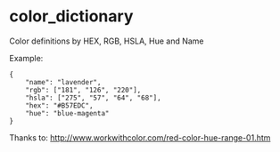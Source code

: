 color_dictionary
================

Color definitions by HEX, RGB, HSLA, Hue and Name


Example:
        
    {
        "name": "lavender",
        "rgb": ["181", "126", "220"],
        "hsla": ["275", "57", "64", "68"],
        "hex": "#B57EDC",
        "hue": "blue-magenta"
    }





Thanks to: http://www.workwithcolor.com/red-color-hue-range-01.htm

